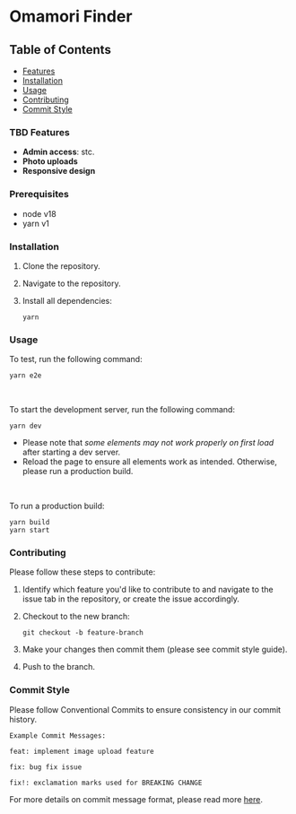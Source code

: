 # Omamori Finder

## Table of Contents

- [Features](#tbd-features)
- [Installation](#installation)
- [Usage](#usage)
- [Contributing](#contributing)
- [Commit Style](#commit-style)

### TBD Features

- **Admin access**: stc.
- **Photo uploads**
- **Responsive design**

### Prerequisites

- node v18
- yarn v1

### Installation

1. Clone the repository.

2. Navigate to the repository.

3. Install all dependencies:
   ```
   yarn
   ```

### Usage

To test, run the following command:

```
yarn e2e
```

<br/>

To start the development server, run the following command:

```
yarn dev
```

- Please note that _some elements may not work properly on first load_ after starting a dev server.
- Reload the page to ensure all elements work as intended. Otherwise, please run a production build.

<br/>

To run a production build:

```
yarn build
yarn start
```

### Contributing

Please follow these steps to contribute:

1. Identify which feature you'd like to contribute to and navigate to the issue tab in the repository, or create the issue accordingly.

2. Checkout to the new branch:

   ```
   git checkout -b feature-branch
   ```

3. Make your changes then commit them (please see commit style guide).

4. Push to the branch.

### Commit Style

Please follow Conventional Commits to ensure consistency in our commit history.

```
Example Commit Messages:

feat: implement image upload feature

fix: bug fix issue

fix!: exclamation marks used for BREAKING CHANGE

```

For more details on commit message format, please read more [here](https://www.conventionalcommits.org/en/v1.0.0/#summary).
